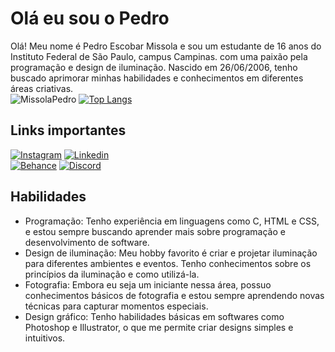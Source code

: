 # Olá eu sou o Pedro

Olá! Meu nome é Pedro Escobar Missola e sou um estudante de 16 anos do Instituto Federal de São Paulo, campus Campinas. com uma paixão pela programação e design de iluminação. Nascido em 26/06/2006, tenho buscado aprimorar minhas habilidades e conhecimentos em diferentes áreas criativas.  
![MissolaPedro](https://github-readme-stats.vercel.app/api?username=MissolaPedro&show_icons=true&theme=github_dark_dimmed)
[![Top Langs](https://github-readme-stats.vercel.app/api/top-langs/?username=MissolaPedro&hide_progress=true)](https://github.com/anuraghazra/github-readme-stats)

## Links importantes
[![Instagram](https://img.shields.io/badge/Instagram-E4405F?style=for-the-badge&logo=instagram&logoColor=white)](https://www.instagram.com/missolapedro/)
[![Linkedin](https://img.shields.io/badge/LinkedIn-0077B5?style=for-the-badge&logo=linkedin&logoColor=white)](https://www.linkedin.com/in/pedro-missola-a6b072212/)  
[![Behance](https://img.shields.io/badge/-Behance-blue?style=for-the-badge&logo=behance&logoColor=white)]()
[![Discord](https://img.shields.io/badge/Discord-7289DA?style=for-the-badge&logo=discord&logoColor=white)](https://discord.gg/gCYgmwZR)

## Habilidades
- Programação: Tenho experiência em linguagens como C, HTML e CSS, e estou sempre buscando aprender mais sobre programação e desenvolvimento de software.
- Design de iluminação: Meu hobby favorito é criar e projetar iluminação para diferentes ambientes e eventos. Tenho conhecimentos sobre os princípios da iluminação e como utilizá-la.
- Fotografia: Embora eu seja um iniciante nessa área, possuo conhecimentos básicos de fotografia e estou sempre aprendendo novas técnicas para capturar momentos especiais.
- Design gráfico: Tenho habilidades básicas em softwares como Photoshop e Illustrator, o que me permite criar designs simples e intuitivos.

